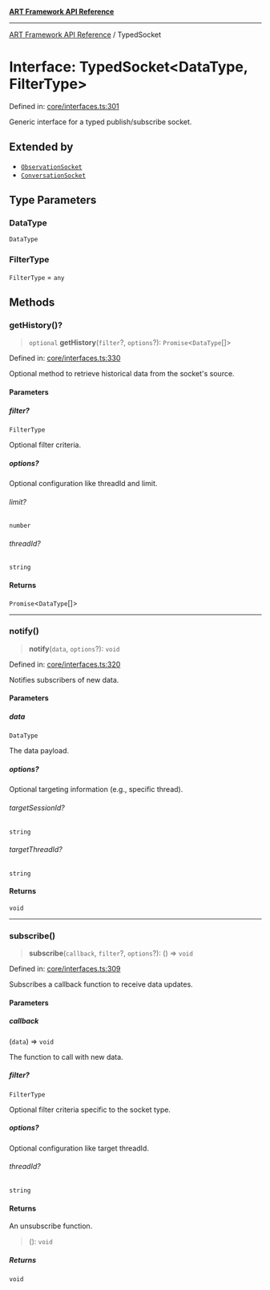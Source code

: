[**ART Framework API Reference**](../README.md)

***

[ART Framework API Reference](../README.md) / TypedSocket

# Interface: TypedSocket\<DataType, FilterType\>

Defined in: [core/interfaces.ts:301](https://github.com/hashangit/ART/blob/f2c01fe8faa76ca4df3209539d95509aac02e476/src/core/interfaces.ts#L301)

Generic interface for a typed publish/subscribe socket.

## Extended by

- [`ObservationSocket`](ObservationSocket.md)
- [`ConversationSocket`](ConversationSocket.md)

## Type Parameters

### DataType

`DataType`

### FilterType

`FilterType` = `any`

## Methods

### getHistory()?

> `optional` **getHistory**(`filter`?, `options`?): `Promise`\<`DataType`[]\>

Defined in: [core/interfaces.ts:330](https://github.com/hashangit/ART/blob/f2c01fe8faa76ca4df3209539d95509aac02e476/src/core/interfaces.ts#L330)

Optional method to retrieve historical data from the socket's source.

#### Parameters

##### filter?

`FilterType`

Optional filter criteria.

##### options?

Optional configuration like threadId and limit.

###### limit?

`number`

###### threadId?

`string`

#### Returns

`Promise`\<`DataType`[]\>

***

### notify()

> **notify**(`data`, `options`?): `void`

Defined in: [core/interfaces.ts:320](https://github.com/hashangit/ART/blob/f2c01fe8faa76ca4df3209539d95509aac02e476/src/core/interfaces.ts#L320)

Notifies subscribers of new data.

#### Parameters

##### data

`DataType`

The data payload.

##### options?

Optional targeting information (e.g., specific thread).

###### targetSessionId?

`string`

###### targetThreadId?

`string`

#### Returns

`void`

***

### subscribe()

> **subscribe**(`callback`, `filter`?, `options`?): () => `void`

Defined in: [core/interfaces.ts:309](https://github.com/hashangit/ART/blob/f2c01fe8faa76ca4df3209539d95509aac02e476/src/core/interfaces.ts#L309)

Subscribes a callback function to receive data updates.

#### Parameters

##### callback

(`data`) => `void`

The function to call with new data.

##### filter?

`FilterType`

Optional filter criteria specific to the socket type.

##### options?

Optional configuration like target threadId.

###### threadId?

`string`

#### Returns

An unsubscribe function.

> (): `void`

##### Returns

`void`
